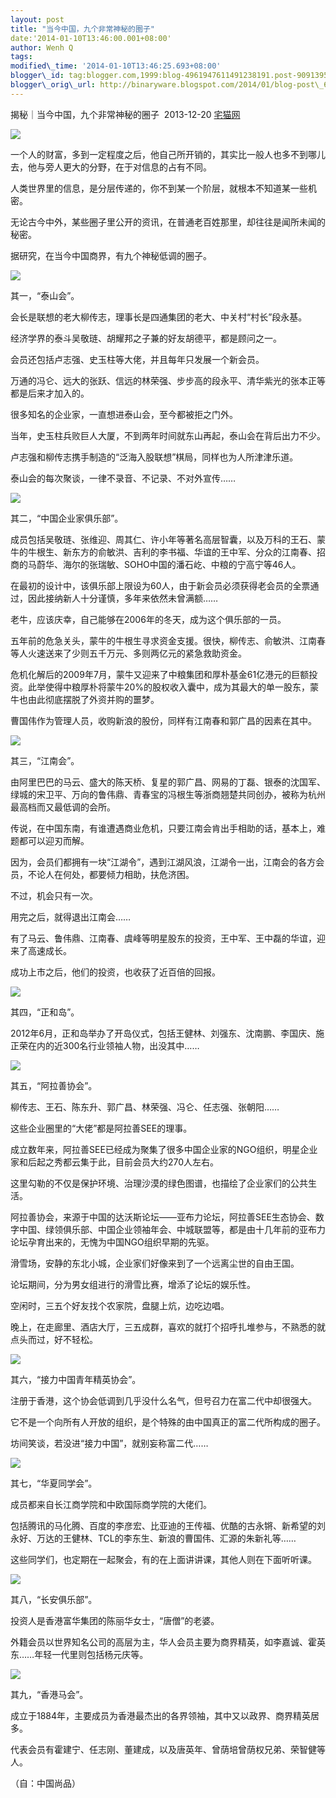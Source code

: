 ```yaml
--- 
layout: post 
title: "当今中国，九个非常神秘的圈子" 
date:'2014-01-10T13:46:00.001+08:00' 
author: Wenh Q
tags:
modified\_time: '2014-01-10T13:46:25.693+08:00' 
blogger\_id: tag:blogger.com,1999:blog-4961947611491238191.post-9091395767275188942
blogger\_orig\_url: http://binaryware.blogspot.com/2014/01/blog-post\_6046.html
---
```

揭秘｜当今中国，九个非常神秘的圈子  2013-12-20
[宅猫网](https://www.blogger.com/blogger.g?blogID=4961947611491238191)





![](https://images-blogger-opensocial.googleusercontent.com/gadgets/proxy?url=http%3A%2F%2Fmmbiz.qpic.cn%2Fmmbiz%2FPCXhwGj866zrPwVcTr6Y5Im8oy9Xd3B3aIM6g8FRJhf5f74nSq4evvwXho9gYukNa6Hlbnjoxiax63pwToBH2zA%2F0&container=blogger&gadget=a&rewriteMime=image%2F*)





一个人的财富，多到一定程度之后，他自己所开销的，其实比一般人也多不到哪儿去，他与旁人更大的分野，在于对信息的占有不同。



人类世界里的信息，是分层传递的，你不到某一个阶层，就根本不知道某一些机密。



无论古今中外，某些圈子里公开的资讯，在普通老百姓那里，却往往是闻所未闻的秘密。



据研究，在当今中国商界，有九个神秘低调的圈子。



![](https://images-blogger-opensocial.googleusercontent.com/gadgets/proxy?url=http%3A%2F%2Fmmsns.qpic.cn%2Fmmsns%2F7XISWicmTEfrgq891T9qhe5lvGQ2o7k6ibQ8YUEHQhWdP0pDWlHzibE7g%2F0&container=blogger&gadget=a&rewriteMime=image%2F*)



其一，“泰山会”。
<div>



会长是联想的老大柳传志，理事长是四通集团的老大、中关村“村长”段永基。





经济学界的泰斗吴敬琏、胡耀邦之子兼的好友胡德平，都是顾问之一。





会员还包括卢志强、史玉柱等大佬，并且每年只发展一个新会员。





万通的冯仑、远大的张跃、信远的林荣强、步步高的段永平、清华紫光的张本正等都是后来才加入的。





很多知名的企业家，一直想进泰山会，至今都被拒之门外。





当年，史玉柱兵败巨人大厦，不到两年时间就东山再起，泰山会在背后出力不少。





卢志强和柳传志携手制造的“泛海入股联想”棋局，同样也为人所津津乐道。



泰山会的每次聚谈，一律不录音、不记录、不对外宣传……

</div>

<div>




</div>

<div>

![](https://images-blogger-opensocial.googleusercontent.com/gadgets/proxy?url=http%3A%2F%2Fmmsns.qpic.cn%2Fmmsns%2F7XISWicmTEfrgq891T9qhe5lvGQ2o7k6ibVyqMmoUEDjxyMVFMoqjdkw%2F0&container=blogger&gadget=a&rewriteMime=image%2F*)



其二，“中国企业家俱乐部”。



成员包括吴敬琏、张维迎、周其仁、许小年等著名高层智囊，以及万科的王石、蒙牛的牛根生、新东方的俞敏洪、吉利的李书福、华谊的王中军、分众的江南春、招商的马蔚华、海尔的张瑞敏、SOHO中国的潘石屹、中粮的宁高宁等46人。



在最初的设计中，该俱乐部上限设为60人，由于新会员必须获得老会员的全票通过，因此接纳新人十分谨慎，多年来依然未曾满额……



老牛，应该庆幸，自己能够在2006年的冬天，成为这个俱乐部的一员。



五年前的危急关头，蒙牛的牛根生寻求资金支援。很快，柳传志、俞敏洪、江南春等人火速送来了少则五千万元、多则两亿元的紧急救助资金。



危机化解后的2009年7月，蒙牛又迎来了中粮集团和厚朴基金61亿港元的巨额投资。此举使得中粮厚朴将蒙牛20%的股权收入囊中，成为其最大的单一股东，蒙牛也由此彻底摆脱了外资并购的噩梦。



曹国伟作为管理人员，收购新浪的股份，同样有江南春和郭广昌的因素在其中。

</div>

<div>




</div>

<div>

![](https://images-blogger-opensocial.googleusercontent.com/gadgets/proxy?url=http%3A%2F%2Fmmsns.qpic.cn%2Fmmsns%2F7XISWicmTEfrgq891T9qhe5lvGQ2o7k6ib2BPtRAS6GYvX7Y20s9BtrQ%2F0&container=blogger&gadget=a&rewriteMime=image%2F*)



其三，“江南会”。



由阿里巴巴的马云、盛大的陈天桥、复星的郭广昌、网易的丁磊、银泰的沈国军、绿城的宋卫平、万向的鲁伟鼎、青春宝的冯根生等浙商翘楚共同创办，被称为杭州最高档而又最低调的会所。



传说，在中国东南，有谁遭遇商业危机，只要江南会肯出手相助的话，基本上，难题都可以迎刃而解。



因为，会员们都拥有一块“江湖令”，遇到江湖风浪，江湖令一出，江南会的各方会员，不论人在何处，都要倾力相助，扶危济困。



不过，机会只有一次。



用完之后，就得退出江南会……



有了马云、鲁伟鼎、江南春、虞峰等明星股东的投资，王中军、王中磊的华谊，迎来了高速成长。



成功上市之后，他们的投资，也收获了近百倍的回报。

</div>

<div>




</div>

<div>

![](https://images-blogger-opensocial.googleusercontent.com/gadgets/proxy?url=http%3A%2F%2Fmmsns.qpic.cn%2Fmmsns%2F7XISWicmTEfrgq891T9qhe5lvGQ2o7k6ib4jx9ffrWTibVpPLlKJVlgdQ%2F0&container=blogger&gadget=a&rewriteMime=image%2F*)



其四，“正和岛”。



2012年6月，正和岛举办了开岛仪式，包括王健林、刘强东、沈南鹏、李国庆、施正荣在内的近300名行业领袖人物，出没其中……





![](https://images-blogger-opensocial.googleusercontent.com/gadgets/proxy?url=http%3A%2F%2Fmmsns.qpic.cn%2Fmmsns%2F7XISWicmTEfrgq891T9qhe5lvGQ2o7k6ibhWPDj5njicHEK4IEia7VJsJw%2F0&container=blogger&gadget=a&rewriteMime=image%2F*)





其五，“阿拉善协会”。



柳传志、王石、陈东升、郭广昌、林荣强、冯仑、任志强、张朝阳……



这些企业圈里的“大佬”都是阿拉善SEE的理事。



成立数年来，阿拉善SEE已经成为聚集了很多中国企业家的NGO组织，明星企业家和后起之秀都云集于此，目前会员大约270人左右。



这里勾勒的不仅是保护环境、治理沙漠的绿色图谱，也描绘了企业家们的公共生活。



阿拉善协会，来源于中国的达沃斯论坛——亚布力论坛，阿拉善SEE生态协会、数字中国、绿领俱乐部、中国企业领袖年会、中城联盟等，都是由十几年前的亚布力论坛孕育出来的，无愧为中国NGO组织早期的先驱。



滑雪场，安静的东北小城，企业家们好像来到了一个远离尘世的自由王国。



论坛期间，分为男女组进行的滑雪比赛，增添了论坛的娱乐性。



空闲时，三五个好友找个农家院，盘腿上炕，边吃边唱。



晚上，在走廊里、酒店大厅，三五成群，喜欢的就打个招呼扎堆参与，不熟悉的就点头而过，好不轻松。



![](https://images-blogger-opensocial.googleusercontent.com/gadgets/proxy?url=http%3A%2F%2Fmmsns.qpic.cn%2Fmmsns%2F7XISWicmTEfrgq891T9qhe5lvGQ2o7k6ibKckZel224vBNhia7BiasricNQ%2F0&container=blogger&gadget=a&rewriteMime=image%2F*)



其六，“接力中国青年精英协会”。



注册于香港，这个协会低调到几乎没什么名气，但号召力在富二代中却很强大。



它不是一个向所有人开放的组织，是个特殊的由中国真正的富二代所构成的圈子。



坊间笑谈，若没进“接力中国”，就别妄称富二代……

</div>

<div>




</div>

<div>

![](https://images-blogger-opensocial.googleusercontent.com/gadgets/proxy?url=http%3A%2F%2Fmmsns.qpic.cn%2Fmmsns%2F7XISWicmTEfrgq891T9qhe5lvGQ2o7k6ibzqp0PdIX7eGgiaywAr6eBuw%2F0&container=blogger&gadget=a&rewriteMime=image%2F*)



其七，“华夏同学会”。



成员都来自长江商学院和中欧国际商学院的大佬们。



包括腾讯的马化腾、百度的李彦宏、比亚迪的王传福、优酷的古永锵、新希望的刘永好、万达的王健林、TCL的李东生、新浪的曹国伟、汇源的朱新礼等……



这些同学们，也定期在一起聚会，有的在上面讲讲课，其他人则在下面听听课。









![](https://images-blogger-opensocial.googleusercontent.com/gadgets/proxy?url=http%3A%2F%2Fmmsns.qpic.cn%2Fmmsns%2F7XISWicmTEfrgq891T9qhe5lvGQ2o7k6ib0iafsN3L6dBWKFsS2ByqJcA%2F0&container=blogger&gadget=a&rewriteMime=image%2F*)



其八，“长安俱乐部”。



投资人是香港富华集团的陈丽华女士，“唐僧”的老婆。



外籍会员以世界知名公司的高层为主，华人会员主要为商界精英，如李嘉诚、霍英东……年轻一代里则包括杨元庆等。

</div>

<div>




</div>

<div>

![](https://images-blogger-opensocial.googleusercontent.com/gadgets/proxy?url=http%3A%2F%2Fmmsns.qpic.cn%2Fmmsns%2F7XISWicmTEfrgq891T9qhe5lvGQ2o7k6ibtEyocrKDjiczerVWqjqt7Ww%2F0&container=blogger&gadget=a&rewriteMime=image%2F*)



其九，“香港马会”。



成立于1884年，主要成员为香港最杰出的各界领袖，其中又以政界、商界精英居多。



代表会员有霍建宁、任志刚、董建成，以及唐英年、曾荫培曾荫权兄弟、荣智健等人。



（自：中国尚品）

</div>
